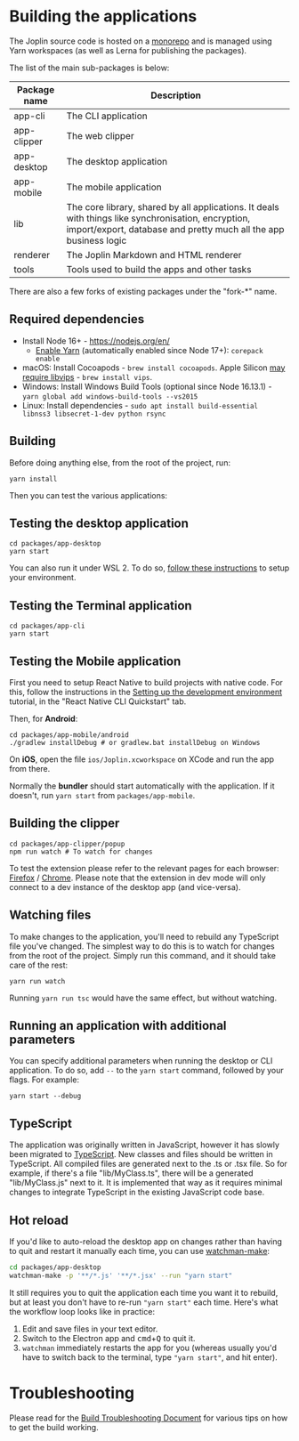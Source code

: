 # Building the applications

The Joplin source code is hosted on a [monorepo](https://en.wikipedia.org/wiki/Monorepo) and is managed using Yarn workspaces (as well as Lerna for publishing the packages).

The list of the main sub-packages is below:

Package name | Description
--- | ---
app-cli | The CLI application
app-clipper | The web clipper
app-desktop | The desktop application
app-mobile | The mobile application
lib | The core library, shared by all applications. It deals with things like synchronisation, encryption, import/export, database and pretty much all the app business logic
renderer | The Joplin Markdown and HTML renderer
tools | Tools used to build the apps and other tasks

There are also a few forks of existing packages under the "fork-*" name.

## Required dependencies

- Install Node 16+ - https://nodejs.org/en/
  - [Enable Yarn](https://yarnpkg.com/getting-started/install) (automatically enabled since Node 17+): `corepack enable`
- macOS: Install Cocoapods - `brew install cocoapods`. Apple Silicon [may require libvips](https://github.com/laurent22/joplin/pull/5966#issuecomment-1007158597) - `brew install vips`.
- Windows: Install Windows Build Tools (optional since Node 16.13.1) - `yarn global add windows-build-tools --vs2015`
- Linux: Install dependencies - `sudo apt install build-essential libnss3 libsecret-1-dev python rsync`

## Building

Before doing anything else, from the root of the project, run:

	yarn install

Then you can test the various applications:

## Testing the desktop application

	cd packages/app-desktop
	yarn start

You can also run it under WSL 2. To do so, [follow these instructions](https://www.beekeeperstudio.io/blog/building-electron-windows-ubuntu-wsl2) to setup your environment.

## Testing the Terminal application

	cd packages/app-cli
	yarn start

## Testing the Mobile application

First you need to setup React Native to build projects with native code. For this, follow the instructions in the [Setting up the development environment](https://reactnative.dev/docs/environment-setup) tutorial, in the "React Native CLI Quickstart" tab.

Then, for **Android**:

	cd packages/app-mobile/android
	./gradlew installDebug # or gradlew.bat installDebug on Windows

On **iOS**, open the file `ios/Joplin.xcworkspace` on XCode and run the app from there.

Normally the **bundler** should start automatically with the application. If it doesn't, run `yarn start` from `packages/app-mobile`.

## Building the clipper

	cd packages/app-clipper/popup
	npm run watch # To watch for changes

To test the extension please refer to the relevant pages for each browser: [Firefox](https://developer.mozilla.org/en-US/docs/Mozilla/Add-ons/WebExtensions/Your_first_WebExtension#Trying_it_out) / [Chrome](https://developer.chrome.com/docs/extensions/mv3/getstarted/). Please note that the extension in dev mode will only connect to a dev instance of the desktop app (and vice-versa).

## Watching files

To make changes to the application, you'll need to rebuild any TypeScript file you've changed. The simplest way to do this is to watch for changes from the root of the project. Simply run this command, and it should take care of the rest:

	yarn run watch

Running `yarn run tsc` would have the same effect, but without watching.

## Running an application with additional parameters

You can specify additional parameters when running the desktop or CLI application. To do so, add `--` to the `yarn start` command, followed by your flags. For example:

	yarn start --debug

## TypeScript

The application was originally written in JavaScript, however it has slowly been migrated to [TypeScript](https://www.typescriptlang.org/). New classes and files should be written in TypeScript. All compiled files are generated next to the .ts or .tsx file. So for example, if there's a file "lib/MyClass.ts", there will be a generated "lib/MyClass.js" next to it. It is implemented that way as it requires minimal changes to integrate TypeScript in the existing JavaScript code base.

## Hot reload

If you'd like to auto-reload the desktop app on changes rather than having to quit and restart it manually each time, you can use [watchman-make](https://facebook.github.io/watchman/docs/watchman-make.html):

```sh
cd packages/app-desktop
watchman-make -p '**/*.js' '**/*.jsx' --run "yarn start"
```

It still requires you to quit the application each time you want it to rebuild, but at least you don't have to re-run `"yarn start"` each time. Here's what the workflow loop looks like in practice:

1. Edit and save files in your text editor.
2. Switch to the Electron app and <kbd>cmd</kbd>+<kbd>Q</kbd> to quit it.
3. `watchman` immediately restarts the app for you (whereas usually you'd have to switch back to the terminal, type `"yarn start"`, and hit enter).

# Troubleshooting

Please read for the [Build Troubleshooting Document](https://github.com/laurent22/joplin/blob/dev/readme/build_troubleshooting.md) for various tips on how to get the build working.
